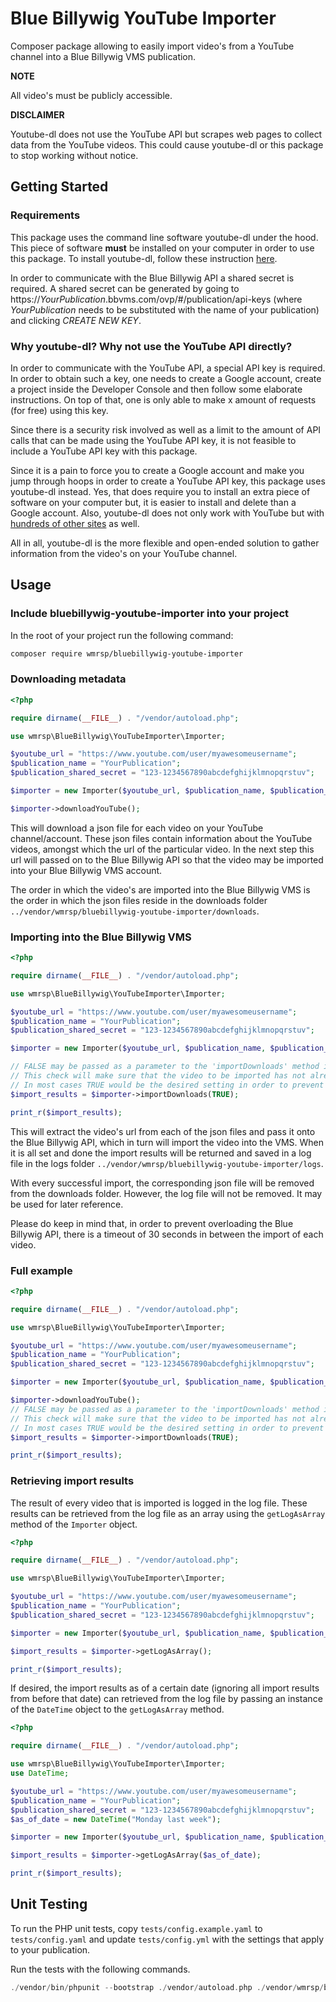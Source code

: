 # Blue Billywig YouTube Importer

Composer package allowing to easily import video's from a YouTube channel into a Blue Billywig VMS publication.

**NOTE**

All video's must be publicly accessible.

**DISCLAIMER**

Youtube-dl does not use the YouTube API but scrapes web pages to collect data from the YouTube videos. This could cause youtube-dl or this package to stop working without notice.

## Getting Started

### Requirements

This package uses the command line software youtube-dl under the hood. This piece of software **must** be installed on your computer in order to use this package. To install youtube-dl, follow these instruction [here](https://ytdl-org.github.io/youtube-dl/).

In order to communicate with the Blue Billywig API a shared secret is required. A shared secret can be generated by going to https://*YourPublication*.bbvms.com/ovp/#/publication/api-keys (where *YourPublication* needs to be substituted with the name of your publication) and clicking *CREATE NEW KEY*.

### Why youtube-dl? Why not use the YouTube API directly?

In order to communicate with the YouTube API, a special API key is required. In order to obtain such a key, one needs to create a Google account, create a project inside the Developer Console and then follow some elaborate instructions. On top of that, one is only able to make x amount of requests (for free) using this key.

Since there is a security risk involved as well as a limit to the amount of API calls that can be made using the YouTube API key, it is not feasible to include a YouTube API key with this package.

Since it is a pain to force you to create a Google account and make you jump through hoops in order to create a YouTube API key, this package uses youtube-dl instead. Yes, that does require you to install an extra piece of software on your computer but, it is easier to install and delete than a Google account. Also, youtube-dl does not only work with YouTube but with [hundreds of other sites](https://ytdl-org.github.io/youtube-dl/supportedsites.html) as well.

All in all, youtube-dl is the more flexible and open-ended solution to gather information from the video's on your YouTube channel.

## Usage

### Include bluebillywig-youtube-importer into your project

In the root of your project run the following command:

```sh
composer require wmrsp/bluebillywig-youtube-importer
```

### Downloading metadata

```php
<?php

require dirname(__FILE__) . "/vendor/autoload.php";

use wmrsp\BlueBillywig\YouTubeImporter\Importer;

$youtube_url = "https://www.youtube.com/user/myawesomeusername";
$publication_name = "YourPublication";
$publication_shared_secret = "123-1234567890abcdefghijklmnopqrstuv";

$importer = new Importer($youtube_url, $publication_name, $publication_shared_secret);

$importer->downloadYouTube();
```

This will download a json file for each video on your YouTube channel/account. These json files contain information about the YouTube videos, amongst which the url of the particular video. In the next step this url will passed on to the Blue Billywig API so that the video may be imported into your Blue Billywig VMS account.

The order in which the video's are imported into the Blue Billywig VMS is the order in which the json files reside in the downloads folder `../vendor/wmrsp/bluebillywig-youtube-importer/downloads`.

### Importing into the Blue Billywig VMS

```php
<?php

require dirname(__FILE__) . "/vendor/autoload.php";

use wmrsp\BlueBillywig\YouTubeImporter\Importer;

$youtube_url = "https://www.youtube.com/user/myawesomeusername";
$publication_name = "YourPublication";
$publication_shared_secret = "123-1234567890abcdefghijklmnopqrstuv";

$importer = new Importer($youtube_url, $publication_name, $publication_shared_secret);

// FALSE may be passed as a parameter to the 'importDownloads' method in order to skip the duplicates check.
// This check will make sure that the video to be imported has not already been imported into the Blue Billywig VMS before.
// In most cases TRUE would be the desired setting in order to prevent duplicate video's in your VMS environment.
$import_results = $importer->importDownloads(TRUE);

print_r($import_results);
```

This will extract the video's url from each of the json files and pass it onto the Blue Billywig API, which in turn will import the video into the VMS. When it is all set and done the import results will be returned and saved in a log file in the logs folder `../vendor/wmrsp/bluebillywig-youtube-importer/logs`.

With every successful import, the corresponding json file will be removed from the downloads folder. However, the log file will not be removed. It may be used for later reference. 

Please do keep in mind that, in order to prevent overloading the Blue Billywig API, there is a timeout of 30 seconds in between the import of each video.

### Full example

```php
<?php

require dirname(__FILE__) . "/vendor/autoload.php";

use wmrsp\BlueBillywig\YouTubeImporter\Importer;

$youtube_url = "https://www.youtube.com/user/myawesomeusername";
$publication_name = "YourPublication";
$publication_shared_secret = "123-1234567890abcdefghijklmnopqrstuv";

$importer = new Importer($youtube_url, $publication_name, $publication_shared_secret);

$importer->downloadYouTube();
// FALSE may be passed as a parameter to the 'importDownloads' method in order to skip the duplicates check.
// This check will make sure that the video to be imported has not already been imported into the Blue Billywig VMS before.
// In most cases TRUE would be the desired setting in order to prevent duplicate video's in your VMS environment.
$import_results = $importer->importDownloads(TRUE);

print_r($import_results);
```

### Retrieving import results

The result of every video that is imported is logged in the log file. These results can be retrieved from the log file as an array using the `getLogAsArray` method of the `Importer` object.

```php
<?php

require dirname(__FILE__) . "/vendor/autoload.php";

use wmrsp\BlueBillywig\YouTubeImporter\Importer;

$youtube_url = "https://www.youtube.com/user/myawesomeusername";
$publication_name = "YourPublication";
$publication_shared_secret = "123-1234567890abcdefghijklmnopqrstuv";

$importer = new Importer($youtube_url, $publication_name, $publication_shared_secret);

$import_results = $importer->getLogAsArray();

print_r($import_results);
```

If desired, the import results as of a certain date (ignoring all import results from before that date) can retrieved from the log file by passing an instance of the `DateTime` object to the `getLogAsArray` method.

```php
<?php

require dirname(__FILE__) . "/vendor/autoload.php";

use wmrsp\BlueBillywig\YouTubeImporter\Importer;
use DateTime;

$youtube_url = "https://www.youtube.com/user/myawesomeusername";
$publication_name = "YourPublication";
$publication_shared_secret = "123-1234567890abcdefghijklmnopqrstuv";
$as_of_date = new DateTime("Monday last week");

$importer = new Importer($youtube_url, $publication_name, $publication_shared_secret);

$import_results = $importer->getLogAsArray($as_of_date);

print_r($import_results);
```

## Unit Testing

To run the PHP unit tests, copy `tests/config.example.yaml` to `tests/config.yaml` and update `tests/config.yml` with the settings that apply to your publication.

Run the tests with the following commands.

```php
./vendor/bin/phpunit --bootstrap ./vendor/autoload.php ./vendor/wmrsp/bluebillywig-youtube-importer/tests/ImporterTest.php
```